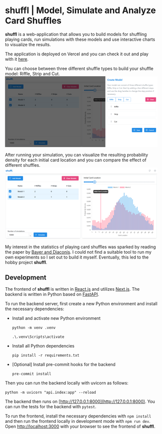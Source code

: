# shuffl | Model, Simulate and Analyze Card Shuffles

**shuffl** is a web-application that allows you to build models for shuffling playing cards, run simulations with these models and use interactive charts to visualize the results.

The application is deployed on Vercel and you can check it out and play with it [here](https://shuffle-and-cut.vercel.app).

You can choose between three different shuffle types to build your shuffle model: Riffle, Strip and Cut.
![here](public/BuildModels.PNG)

After running your simulation, you can visualize the resulting probability density for each initial card location and you can compare the effect of different shuffles.
![anaylze](public/CompareModels.PNG)

My interest in the statistics of playing card shuffles was sparked by reading the paper by
[Bayer and Diaconis](https://www.jstor.org/stable/2959752). I could not find a suitable tool to run my own experiments so I set out to build it myself. Eventually, this led to the hobby project **shuffl**.

## Development

The frontend of **shuffl** is written in [React.js](https://react.dev/) and utilizes [Next.js](https://nextjs.org/). The backend is written in Python based on [FastAPI](https://fastapi.tiangolo.com/).

To run the backend server, first create a new Python environment and install the necessary dependencies:

- Install and activate new Python environment
  ```
  python -m venv .venv
  ```
  ```
  .\.venv\Scripts\activate
  ```
- Install all Python dependencies
  ```
  pip install -r requirements.txt
  ```
- [Optional] Install pre-commit hooks for the backend
  ```
  pre-commit install
  ```

Then you can run the backend locally with uvicorn as follows:

```
python -m uvicorn "api.index:app" --reload
```

The backend then runs on [http://127.0.0.1:8000](http://127.0.0.1:8000). You can run the tests for the backend with `pytest`.

To run the frontend, install the necessary dependencies with `npm install` and then run the frontend locally in development mode with `npm run dev`. Open [http://localhost:3000](http://localhost:3000) with your browser to see the frontend of **shuffl**.
